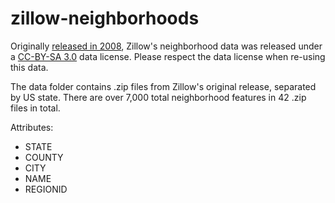 # zillow-neighborhoods

Originally [released in 2008](https://web.archive.org/web/20110411174609/http://www.zillow.com/howto/api/neighborhood-boundaries.htm), Zillow's neighborhood data was released under a [CC-BY-SA 3.0](https://creativecommons.org/licenses/by-sa/3.0/) data license. Please respect the data license when re-using this data.

The data folder contains .zip files from Zillow's original release, separated by US state. There are over 7,000 total neighborhood features in 42 .zip files in total.

Attributes:
- STATE
- COUNTY
- CITY
- NAME
- REGIONID